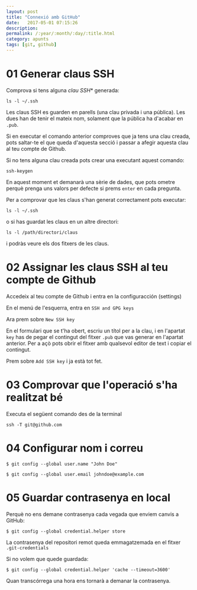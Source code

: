 ```yaml
---
layout: post
title: "Connexió amb GitHub"
date:   2017-05-01 07:15:26
description:
permalink: /:year/:month/:day/:title.html
category: apunts
tags: [git, github]
---
```


# 01 Generar claus SSH #

Comprova si tens alguna *clau SSH** generada:

```
ls -l ~/.ssh
```

Les claus SSH es guarden en parells (una clau privada i una pública). Les dues han de tenir el mateix nom, solament que la pública ha d'acabar en `.pub`.

Si en executar el comando anterior comproves que ja tens una clau creada, pots saltar-te el que queda d'aquesta secció i passar a afegir aquesta clau al teu compte de Github.

Si no tens alguna clau creada pots crear una executant aquest comando:

```
ssh-keygen
```

En aquest moment et demanarà una sèrie de dades, que pots ometre perquè prenga uns valors per defecte si prems `enter` en cada pregunta.

Per a comprovar que les claus s'han generat correctament pots executar:

```
ls -l ~/.ssh
```

o si has guardat les claus en un altre directori:

```
ls -l /path/directori/claus
```

i podràs veure els dos fitxers de les claus.


# 02 Assignar les claus SSH al teu compte de Github #

Accedeix al teu compte de Github i entra en la configuracción (settings)

En el menú de l'esquerra, entra en `SSH and GPG keys`

Ara prem sobre `New SSH key`

En el formulari que se t'ha obert, escriu un títol per a la clau, i en l'apartat `key` has de pegar el contingut del fitxer `.pub` que vas generar en l'apartat anterior. Per a açò pots obrir el fitxer amb qualsevol editor de text i copiar el contingut.

Prem sobre `Add SSH key` i ja està tot fet.


# 03 Comprovar que l'operació s'ha realitzat bé #

Executa el següent comando des de la terminal

```
ssh -T git@github.com
```

# 04 Configurar nom i correu

```
$ git config --global user.name "John Doe"

$ git config --global user.email johndoe@example.com
```

# 05 Guardar contrasenya en local

Perquè no ens demane contrasenya cada vegada que enviem canvis a GitHub:

```
$ git config --global credential.helper store
```

La contrasenya del repositori remot queda emmagatzemada en el fitxer `.git-credentials`

Si no volem que quede guardada:

```
$ git config --global credential.helper 'cache --timeout=3600'
```
Quan transcórrega una hora ens tornarà a demanar la contrasenya.
